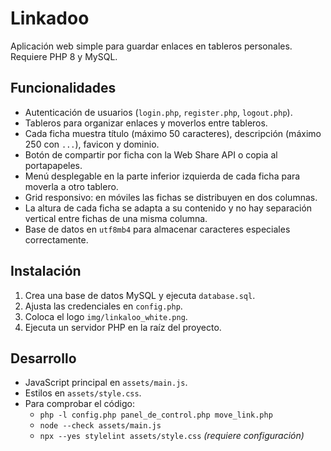 # Linkadoo

Aplicación web simple para guardar enlaces en tableros personales. Requiere PHP 8 y MySQL.

## Funcionalidades

- Autenticación de usuarios (`login.php`, `register.php`, `logout.php`).
- Tableros para organizar enlaces y moverlos entre tableros.
- Cada ficha muestra título (máximo 50 caracteres), descripción (máximo 250 con `...`), favicon y dominio.
- Botón de compartir por ficha con la Web Share API o copia al portapapeles.
- Menú desplegable en la parte inferior izquierda de cada ficha para moverla a otro tablero.
- Grid responsivo: en móviles las fichas se distribuyen en dos columnas.
- La altura de cada ficha se adapta a su contenido y no hay separación vertical entre fichas de una misma columna.
- Base de datos en `utf8mb4` para almacenar caracteres especiales correctamente.

## Instalación

1. Crea una base de datos MySQL y ejecuta `database.sql`.
2. Ajusta las credenciales en `config.php`.
3. Coloca el logo `img/linkaloo_white.png`.
4. Ejecuta un servidor PHP en la raíz del proyecto.

## Desarrollo

- JavaScript principal en `assets/main.js`.
- Estilos en `assets/style.css`.
- Para comprobar el código:
  - `php -l config.php panel_de_control.php move_link.php`
  - `node --check assets/main.js`
  - `npx --yes stylelint assets/style.css` *(requiere configuración)*
